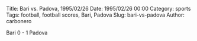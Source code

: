 Title: Bari vs. Padova, 1995/02/26
Date: 1995/02/26 00:00
Category: sports
Tags: football, football scores, Bari, Padova
Slug: bari-vs-padova
Author: carbonero


Bari 0 - 1 Padova
